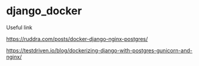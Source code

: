 # django_docker
Useful link

https://ruddra.com/posts/docker-django-nginx-postgres/

https://testdriven.io/blog/dockerizing-django-with-postgres-gunicorn-and-nginx/
